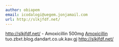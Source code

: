 ```yaml
---
author: obiapem
email: icodalogi@uegem.jonjamail.com
url: http://slkjfdf.net/
---
```


http://slkjfdf.net/ - Amoxicillin 500mg <a href="http://slkjfdf.net/">Amoxicillin</a> tuo.zbxt.blog.dandart.co.uk.kav.gj http://slkjfdf.net/
